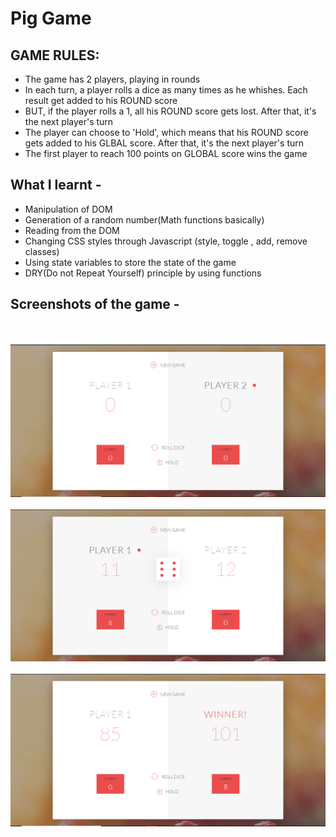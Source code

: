 # Pig Game

## GAME RULES:

- The game has 2 players, playing in rounds
- In each turn, a player rolls a dice as many times as he whishes. Each result get added to his ROUND score
- BUT, if the player rolls a 1, all his ROUND score gets lost. After that, it's the next player's turn
- The player can choose to 'Hold', which means that his ROUND score gets added to his GLBAL score. After that, it's the next player's turn
- The first player to reach 100 points on GLOBAL score wins the game

## What I learnt -

- Manipulation of DOM
- Generation of a random number(Math functions basically)
- Reading from the DOM
- Changing CSS styles through Javascript (style, toggle , add, remove classes)
- Using state variables to store the state of the game
- DRY(Do not Repeat Yourself) principle by using functions

## Screenshots of the game -
<br><br>
<img src="ss/1.PNG" ></img>
<br><br>
<img src="ss/2.PNG" ></img>
<br><br>
<img src="ss/3.PNG" ></img>
